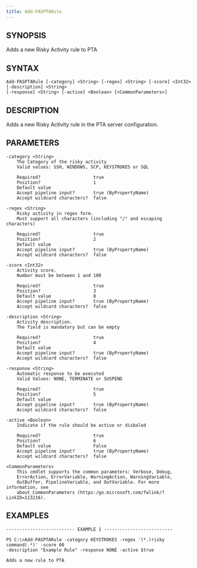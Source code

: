```yaml
---
title: Add-PASPTARule
---
```


## SYNOPSIS

Adds a new Risky Activity rule to PTA

## SYNTAX

    Add-PASPTARule [-category] <String> [-regex] <String> [-score] <Int32> [-description] <String>
    [-response] <String> [-active] <Boolean> [<CommonParameters>]

## DESCRIPTION

Adds a new Risky Activity rule in the PTA server configuration.

## PARAMETERS

    -category <String>
        The Category of the risky activity
        Valid values: SSH, WINDOWS, SCP, KEYSTROKES or SQL

        Required?                    true
        Position?                    1
        Default value
        Accept pipeline input?       true (ByPropertyName)
        Accept wildcard characters?  false

    -regex <String>
        Risky activity in regex form.
        Must support all characters (including "/" and escaping characters)

        Required?                    true
        Position?                    2
        Default value
        Accept pipeline input?       true (ByPropertyName)
        Accept wildcard characters?  false

    -score <Int32>
        Activity score.
        Number must be between 1 and 100

        Required?                    true
        Position?                    3
        Default value                0
        Accept pipeline input?       true (ByPropertyName)
        Accept wildcard characters?  false

    -description <String>
        Activity description.
        The field is mandatory but can be empty

        Required?                    true
        Position?                    4
        Default value
        Accept pipeline input?       true (ByPropertyName)
        Accept wildcard characters?  false

    -response <String>
        Automatic response to be executed
        Valid Values: NONE, TERMINATE or SUSPEND

        Required?                    true
        Position?                    5
        Default value
        Accept pipeline input?       true (ByPropertyName)
        Accept wildcard characters?  false

    -active <Boolean>
        Indicate if the rule should be active or disbaled

        Required?                    true
        Position?                    6
        Default value                False
        Accept pipeline input?       true (ByPropertyName)
        Accept wildcard characters?  false

    <CommonParameters>
        This cmdlet supports the common parameters: Verbose, Debug,
        ErrorAction, ErrorVariable, WarningAction, WarningVariable,
        OutBuffer, PipelineVariable, and OutVariable. For more information, see
        about_CommonParameters (https:/go.microsoft.com/fwlink/?LinkID=113216).

## EXAMPLES

    -------------------------- EXAMPLE 1 --------------------------

    PS C:\>Add-PASPTARule -category KEYSTROKES -regex '(*.)risky command(.*)' -score 60
    -description "Example Rule" -response NONE -active $true

    Adds a new rule to PTA
